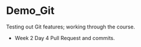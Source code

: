 # Demo_Git
Testing out Git features; working through the course. 
- Week 2 Day 4 Pull Request and commits. 
